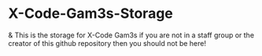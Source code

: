 # X-Code-Gam3s-Storage
& This is the storage for X-Code Gam3s if you are not in a staff group or the creator of this github repository then you should not be here!
